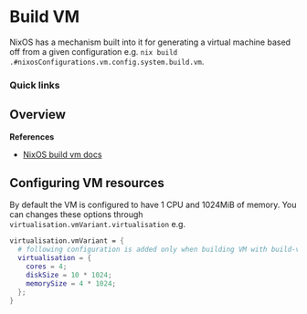 # Build VM
NixOS has a mechanism built into it for generating a virtual machine based off from a given 
configuration e.g. `nix build .#nixosConfigurations.vm.config.system.build.vm`.

### Quick links

## Overview

**References**
* [NixOS build vm docs](https://nixos.wiki/wiki/NixOS:nixos-rebuild_build-vm)

## Configuring VM resources
By default the VM is configured to have 1 CPU and 1024MiB of memory. You can changes these options 
through `virtualisation.vmVariant.virtualisation` e.g.

```nix
virtualisation.vmVariant = {
  # following configuration is added only when building VM with build-vm
  virtualisation = {
    cores = 4;         
    diskSize = 10 * 1024;
    memorySize = 4 * 1024;
  };
}
```
